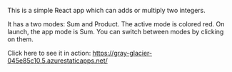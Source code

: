 This is a simple React app which can adds or multiply two integers.

It has a two modes: Sum and Product. The active mode is colored red. On launch, the app mode is Sum. You can switch between modes by clicking on them.

Click here to see it in action: https://gray-glacier-045e85c10.5.azurestaticapps.net/